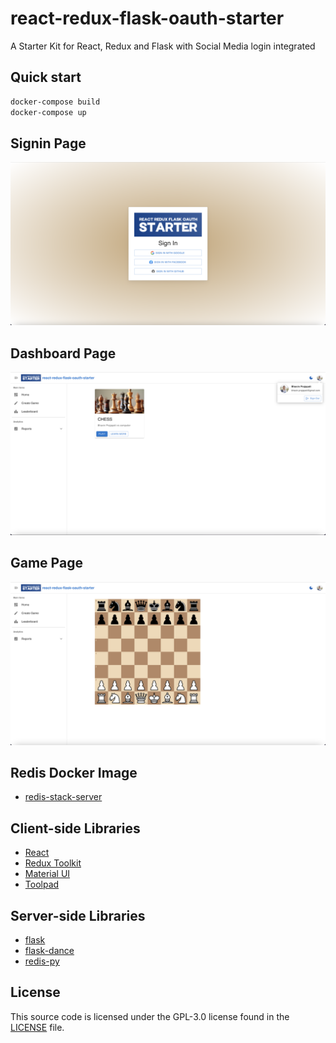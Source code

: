 # react-redux-flask-oauth-starter
A Starter Kit for React, Redux and Flask with Social Media login integrated

## Quick start
```sh
docker-compose build
docker-compose up
```

## Signin Page
![Screenshot](client/public/signin.png)

## Dashboard Page
![Screenshot](client/public/dashboard.png)

## Game Page
![Screenshot](client/public/game.png)

## Redis Docker Image

* [redis-stack-server](https://hub.docker.com/r/redis/redis-stack-server)

## Client-side Libraries

* [React](https://react.dev/)
* [Redux Toolkit](https://redux-toolkit.js.org/)
* [Material UI](https://mui.com/material-ui/)
* [Toolpad](https://mui.com/toolpad)

## Server-side Libraries

* [flask](https://flask.palletsprojects.com/en/stable/)
* [flask-dance](https://flask-dance.readthedocs.io/en/latest/index.html)
* [redis-py](https://pypi.org/project/redis/)

## License

This source code is licensed under the GPL-3.0
license found in the [LICENSE](https://github.com/bhavin-prajapati/react-redux-flask-oauth-starter/blob/main/LICENSE)
file.
